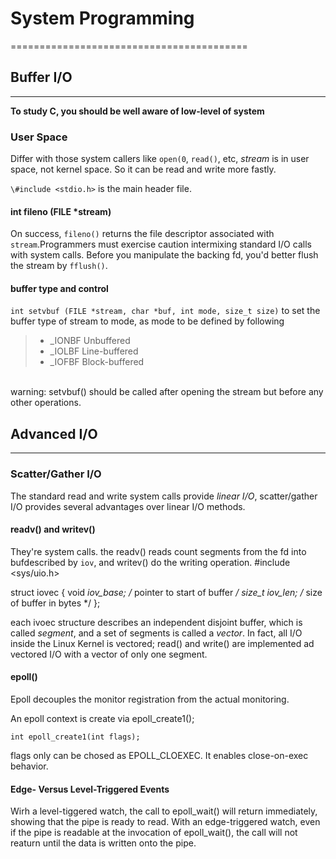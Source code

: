 # System Programming 
=========================================
## Buffer I/O
----------------
**To study C, you should be well aware of low-level of system**
### User Space
Differ with those system callers like `open(0`, `read()`, etc, *stream* is 
in user space, not kernel space. So it can be read and write more fastly.

`\#include <stdio.h>` is the main header file. 

#### int fileno (FILE *stream) ####
On success, `fileno()` returns the file descriptor associated with `stream`.Programmers must exercise caution intermixing standard I/O calls with system calls. Before you manipulate the backing fd, you\'d better flush the stream by `fflush()`.

#### buffer type and control ####
`int setvbuf (FILE *stream, char *buf, int mode, size_t size)` to set the buffer type of stream to mode, as mode to be defined by following </br>
> - _IONBF    Unbuffered
> - _IOLBF	Line-buffered
> - _IOFBF	Block-buffered
</br>
warning: setvbuf() should be called after opening the stream but before any other operations.

## Advanced I/O ##
------------------------
### Scatter/Gather I/O ###
The standard read and write system calls provide *linear I/O*, scatter/gather I/O provides several advantages over linear I/O methods.
#### readv() and writev() ####
They\'re system calls. the readv() reads count segments from the fd into bufdescribed by `iov`, and writev() do the writing operation.
#include <sys/uio.h>
 
 struct iovec {
		void *iov_base; /* pointer to start of buffer */
		size_t iov_len; /* size of buffer in bytes */
	};

each ivoec structure describes an independent disjoint buffer, which is called *segment*, and a set of segments is called a *vector*. In fact, all I/O inside the Linux Kernel is vectored; read() and write() are implemented ad vectored I/O with a vector of only one segment.

#### epoll() ####

Epoll decouples the monitor registration from the actual monitoring.

An epoll context is create via epoll_create1();

	int epoll_create1(int flags);

flags only can be chosed as EPOLL_CLOEXEC. It enables close-on-exec behavior.

#### Edge- Versus Level-Triggered Events

Wirh a level-tiggered watch, the call to epoll_wait() will return immediately, showing that the pipe is ready to read. With an edge-triggered watch, even if the pipe is readable at the invocation of epoll_wait(), the call will not reaturn until the data is written onto the pipe.

